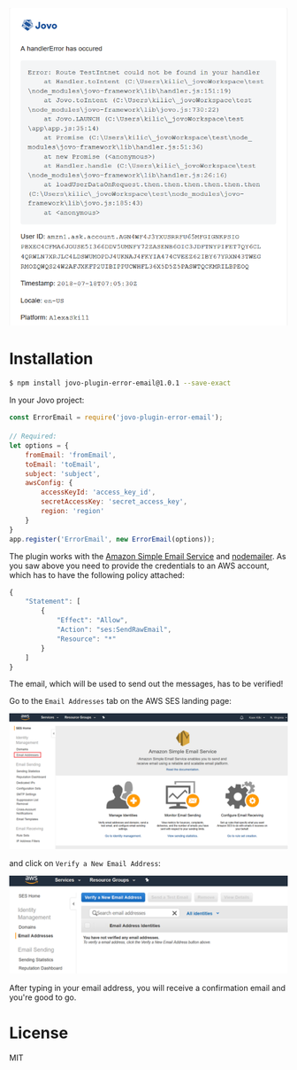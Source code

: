 ![Example](./_images/example.png)

# Installation
```sh
$ npm install jovo-plugin-error-email@1.0.1 --save-exact
```
In your Jovo project:
```javascript
const ErrorEmail = require('jovo-plugin-error-email');

// Required:
let options = {
    fromEmail: 'fromEmail',
    toEmail: 'toEmail',
    subject: 'subject',
    awsConfig: {
        accessKeyId: 'access_key_id',
        secretAccessKey: 'secret_access_key',
        region: 'region'
    }
}
app.register('ErrorEmail', new ErrorEmail(options));
```

The plugin works with the [Amazon Simple Email Service](https://aws.amazon.com/ses/) and [nodemailer](https://nodemailer.com/about/). As you saw above you need to provide the credentials to an AWS account, which has to have the following policy attached:
```javascript
{
    "Statement": [
        {
            "Effect": "Allow",
            "Action": "ses:SendRawEmail",
            "Resource": "*"
        }
    ]
}
```
The email, which will be used to send out the messages, has to be verified!

Go to the `Email Addresses` tab on the AWS SES landing page:

![AWS SES Landing Page](./_images/aws_ses_landingPage.png)

and click on `Verify a New Email Address`:

![AWS SES Email Addresses](./_images/aws_ses_email_addresses.png)

After typing in your email address, you will receive a confirmation email and you're good to go.

# License

MIT